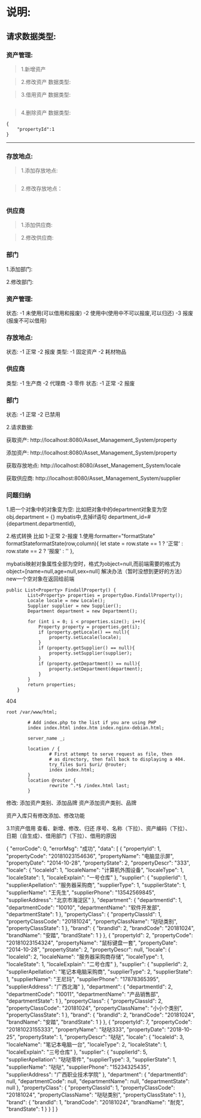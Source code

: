 
# 说明:

## 请求数据类型:
### 资产管理:
>1.新增资产

>2.修改资产
数据类型:

>3.借用资产
数据类型:
```

```
> 4.删除资产
数据类型:
```
{
	"propertyId":1
}
```
------------------
### 存放地点:
>1.添加存放地点:
```

```
>2.修改存放地点：
```

```
### 供应商
>1.添加供应商:

>2.修改供应商:

### 部门
1.添加部门:

2.修改部门:



### 资产管理:
状态:
-1 未使用(可以借用和报废)
-2 使用中(使用中不可以报废,可以归还)
-3 报废(报废不可以借用)

### 存放地点:
状态:
-1 正常
-2 报废
类型:
-1 固定资产
-2 耗材物品

### 供应商
类型:
-1 生产商
-2 代理商
-3 零件
状态:
-1 正常
-2 报废

### 部门
状态:
-1 正常
-2 已禁用

2.请求数据:

获取资产:
http://localhost:8080/Asset_Management_System/property


添加资产:
http://localhost:8080/Asset_Management_System/property


获取存放地点:
http://localhost:8080/Asset_Management_System/locale

获取供应商:
http://localhost:8080/Asset_Management_System/supplier



### 问题归纳
1.把一个对象中的对象变为空:
比如把对象中的department对象变为空
obj.department = {}
mybatis中,去掉if语句
	<if>
		department_id=#{department.departmentId},
	</if>

2.格式转换 比如 1-正常 2-报废
1.使用:formatter="formatState"
formatStateformatState(row,column){
    let state = row.state == 1 ? '正常' : row.state == 2 ? '报废' : ''
},

mybatis映射对象属性全部为空时，格式为object=null,而前端需要的格式为object=[name=null,age=null,sex=null]
解决办法（暂时没想到更好的方法）
new一个空对象在返回给前端
```
public List<Property> FindallProperty() {
		List<Property> properties = propertyDao.FindallProperty();
		Locale locale = new Locale();
		Supplier supplier = new Supplier();
		Department department = new Department();

		for (int i = 0; i < properties.size(); i++){
			Property property = properties.get(i);
			if (property.getLocale() == null){
				property.setLocale(locale);
			}
			if (property.getSupplier() == null){
				property.setSupplier(supplier);
			}
			if (property.getDepartment() == null){
				property.setDepartment(department);
			}
		}
		return properties;
	}
```

404
```
root /var/www/html;

        # Add index.php to the list if you are using PHP
        index index.html index.htm index.nginx-debian.html;

        server_name _;

        location / {
                # First attempt to serve request as file, then
                # as directory, then fall back to displaying a 404.
                try_files $uri $uri/ @router;
                index index.html;
        }
        location @router {
                rewrite ^.*$ /index.html last;
        }

```

修改:
添加资产类别、添加品牌
资产添加资产类别、品牌

资产入库只有修改添加、修改功能

3.11资产借用
查看、新增、修改、归还
序号、名称（下拉）、资产编码（下拉）、日期（自生成）、借用部门（下拉）、借用的原因

{
    "errorCode": 0,
    "errorMsg": "成功",
    "data": [
        {
            "propertyId": 1,
            "propertyCode": "20181023154636",
            "propertyName": "电脑显示屏",
            "propertyDate": "2014-10-28",
            "propertyState": 2,
            "propertyDescr": "333",
            "locale": {
                "localeId": 1,
                "localeName": "计算机外围设备",
                "localeType": 1,
                "localeState": 1,
                "localeExplain": "一号仓库"
            },
            "supplier": {
                "supplierId": 1,
                "supplierApellation": "服务器采购商",
                "supplierType": 1,
                "supplierState": 1,
                "supplierName": "王先生",
                "supplierPhone": "13542569845",
                "supplierAddress": "北京市海淀区"
            },
            "department": {
                "departmentId": 1,
                "departmentCode": "10010",
                "departmentName": "软件开发部",
                "departmentState": 1
            },
            "propertyClass": {
                "propertyClassId": 1,
                "propertyClassCode": "20181024",
                "propertyClassName": "哒哒类别",
                "propertyClassState": 1
            },
            "brand": {
                "brandId": 2,
                "brandCode": "20181024",
                "brandName": "安踏",
                "brandState": 1
            }
        },
        {
            "propertyId": 2,
            "propertyCode": "20181023154324",
            "propertyName": "鼠标键盘一套",
            "propertyDate": "2014-10-28",
            "propertyState": 2,
            "propertyDescr": null,
            "locale": {
                "localeId": 2,
                "localeName": "服务器采购商存储",
                "localeType": 1,
                "localeState": 1,
                "localeExplain": "二号仓库"
            },
            "supplier": {
                "supplierId": 2,
                "supplierApellation": "笔记本电脑采购商",
                "supplierType": 2,
                "supplierState": 1,
                "supplierName": "王尼玛",
                "supplierPhone": "17878365395",
                "supplierAddress": "广西北海"
            },
            "department": {
                "departmentId": 2,
                "departmentCode": "10011",
                "departmentName": "产品销售部",
                "departmentState": 1
            },
            "propertyClass": {
                "propertyClassId": 2,
                "propertyClassCode": "20181024",
                "propertyClassName": "小小个类别",
                "propertyClassState": 1
            },
            "brand": {
                "brandId": 2,
                "brandCode": "20181024",
                "brandName": "安踏",
                "brandState": 1
            }
        },
        {
            "propertyId": 7,
            "propertyCode": "20181023155333",
            "propertyName": "哒哒333",
            "propertyDate": "2018-10-25",
            "propertyState": 1,
            "propertyDescr": "哒哒",
            "locale": {
                "localeId": 3,
                "localeName": "笔记本电脑一台",
                "localeType": 2,
                "localeState": 1,
                "localeExplain": "三号仓库"
            },
            "supplier": {
                "supplierId": 5,
                "supplierApellation": "哒哒零件",
                "supplierType": 3,
                "supplierState": 1,
                "supplierName": "哒哒",
                "supplierPhone": "15234325435",
                "supplierAddress": "广西职业技术学院"
            },
            "department": {
                "departmentId": null,
                "departmentCode": null,
                "departmentName": null,
                "departmentState": null
            },
            "propertyClass": {
                "propertyClassId": 1,
                "propertyClassCode": "20181024",
                "propertyClassName": "哒哒类别",
                "propertyClassState": 1
            },
            "brand": {
                "brandId": 1,
                "brandCode": "20181024",
                "brandName": "耐克",
                "brandState": 1
            }
        }
    ]
}
